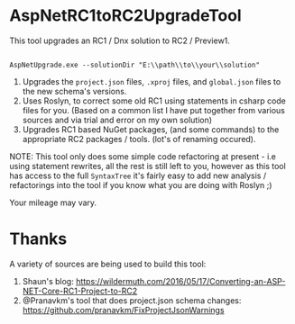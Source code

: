 # AspNetRC1toRC2UpgradeTool

This tool upgrades an RC1 / Dnx solution to RC2 / Preview1.

```

AspNetUpgrade.exe --solutionDir "E:\\path\\to\\your\\solution"

```



1. Upgrades the `project.json` files, `.xproj` files, and `global.json` files to the new schema's versions.
2. Uses Roslyn, to correct some old RC1 using statements in csharp code files for you. (Based on a common list I have put together from various sources and via trial and error on my own solution)
3. Upgrades RC1 based NuGet packages, (and some commands) to the appropriate RC2 packages / tools. (lot's of renaming occured).

NOTE: This tool only does some simple code refactoring at present - i.e using statement rewrites, all the rest is still left to you, however as this tool has access to the full `SyntaxTree` it's fairly easy to add new analysis / refactorings into the tool if you know what you are doing with Roslyn ;)

Your mileage may vary.

# Thanks

A variety of sources are being used to build this tool:

1. Shaun's blog: https://wildermuth.com/2016/05/17/Converting-an-ASP-NET-Core-RC1-Project-to-RC2
2. @Pranavkm's tool that does project.json schema changes: https://github.com/pranavkm/FixProjectJsonWarnings


